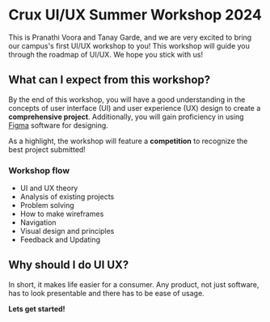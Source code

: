 # Crux UI/UX Summer Workshop 2024

This is Pranathi Voora and Tanay Garde, and we are very excited to bring our campus's first UI/UX workshop to you! This workshop will guide you through the roadmap of UI/UX. We hope you stick with us!

## What can I expect from this workshop?

By the end of this workshop, you will have a good understanding in the concepts of user interface (UI) and user experience (UX) design to create a **comprehensive project**. Additionally, you will gain proficiency in using [Figma](https://www.figma.com/) software for designing.

As a highlight, the workshop will feature a **competition** to recognize the best project submitted!

### Workshop flow

- UI and UX theory
- Analysis of existing projects
- Problem solving
- How to make wireframes
- Navigation
- Visual design and principles
- Feedback and Updating

## Why should I do UI UX?

In short, it makes life easier for a consumer. Any product, not just software, has to look presentable and there has to be ease of usage.

**Lets get started!**
